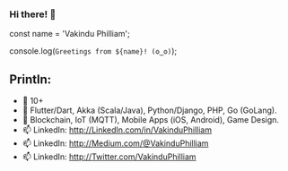 ### Hi there! 👋

const name = 'Vakindu Philliam';

console.log(`Greetings from ${name}! (ʘ‿ʘ)`);

## Println:

- 🔭 10+
- 🌱 Flutter/Dart, Akka (Scala/Java), Python/Django, PHP, Go (GoLang).
- 👯 Blockchain, IoT (MQTT), Mobile Apps (iOS, Android), Game Design.
- 📫 LinkedIn: http://LinkedIn.com/in/VakinduPhilliam
- 📫 LinkedIn: http://Medium.com/@VakinduPhilliam
- 📫 LinkedIn: http://Twitter.com/VakinduPhilliam

